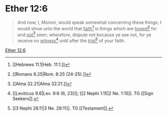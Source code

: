 # Ether 12:6

> And now, I, Moroni, would speak somewhat concerning these things; I would show unto the world that <u>faith</u>[^a] is things which are <u>hoped</u>[^b] for and <u>not</u>[^c] seen; wherefore, dispute not because ye see not, for ye receive no <u>witness</u>[^d] until after the <u>trial</u>[^e] of your faith.

[Ether 12:6](https://www.churchofjesuschrist.org/study/scriptures/bofm/ether/12?lang=eng&id=p6#p6)


[^a]: [[Hebrews 11.1|Heb. 11:1.]]
[^b]: [[Romans 8.25|Rom. 8:25 (24-25).]]
[^c]: [[Alma 32.21|Alma 32:21.]]
[^d]: [[Leviticus 9.6|Lev. 9:6 (6, 23)]]; [[2 Nephi 1.15|2 Ne. 1:15]]. TG [[Sign Seekers]].
[^e]: [[3 Nephi 26.11|3 Ne. 26:11]]. TG [[Testament]].
